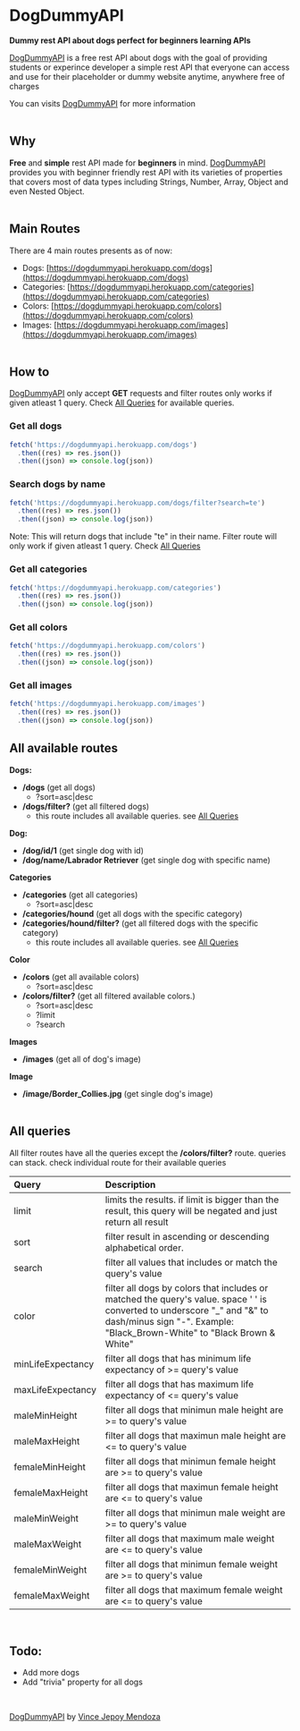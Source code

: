 # DogDummyAPI

**Dummy rest API about dogs perfect for beginners learning APIs**

[DogDummyAPI](https://dogdummyapi.netlify.app/get-started) is a free rest API about dogs with the goal of providing students or experince developer a simple rest API that everyone can access and use for their placeholder or dummy website anytime, anywhere free of charges

You can visits [DogDummyAPI](https://dogdummyapi.netlify.app/get-started) for more information <br><br>

## Why

**Free** and **simple** rest API made for **beginners** in mind. [DogDummyAPI](https://dogdummyapi.netlify.app/get-started) provides you with beginner friendly rest API with its varieties of properties that covers most of data types including Strings, Number, Array, Object and even Nested Object.<br><br>

## Main Routes

There are 4 main routes presents as of now:

- Dogs: [https://dogdummyapi.herokuapp.com/dogs](https://dogdummyapi.herokuapp.com/dogs)
- Categories: [https://dogdummyapi.herokuapp.com/categories](https://dogdummyapi.herokuapp.com/categories)
- Colors: [https://dogdummyapi.herokuapp.com/colors](https://dogdummyapi.herokuapp.com/colors)
- Images: [https://dogdummyapi.herokuapp.com/images](https://dogdummyapi.herokuapp.com/images)<br><br>

## How to

[DogDummyAPI](https://dogdummyapi.netlify.app/get-started) only accept **GET** requests and filter routes only works if given atleast 1 query. Check [All Queries](#all-queries) for available queries.

### **Get all dogs**

```js
fetch('https://dogdummyapi.herokuapp.com/dogs')
  .then((res) => res.json())
  .then((json) => console.log(json))
```

### **Search dogs by name**

```js
fetch('https://dogdummyapi.herokuapp.com/dogs/filter?search=te')
  .then((res) => res.json())
  .then((json) => console.log(json))
```

Note: This will return dogs that include "te" in their name. Filter route will only work if given atleast 1 query. Check [All Queries](#all-queries)<br>

### **Get all categories**

```js
fetch('https://dogdummyapi.herokuapp.com/categories')
  .then((res) => res.json())
  .then((json) => console.log(json))
```

### **Get all colors**

```js
fetch('https://dogdummyapi.herokuapp.com/colors')
  .then((res) => res.json())
  .then((json) => console.log(json))
```

### **Get all images**

```js
fetch('https://dogdummyapi.herokuapp.com/images')
  .then((res) => res.json())
  .then((json) => console.log(json))
```

## All available routes

**Dogs:**

- **/dogs** (get all dogs)
  - ?sort=asc|desc
- **/dogs/filter?** (get all filtered dogs)
  - this route includes all available queries. see [All Queries](#all-queries)

**Dog:**

- **/dog/id/1** (get single dog with id)
- **/dog/name/Labrador Retriever** (get single dog with specific name)

**Categories**

- **/categories** (get all categories)
  - ?sort=asc|desc
- **/categories/hound** (get all dogs with the specific category)
- **/categories/hound/filter?** (get all filtered dogs with the specific category)
  - this route includes all available queries. see [All Queries](#all-queries)

**Color**

- **/colors** (get all available colors)
  - ?sort=asc|desc
- **/colors/filter?** (get all filtered available colors.)
  - ?sort=asc|desc
  - ?limit
  - ?search

**Images**

- **/images** (get all of dog's image)

**Image**

- **/image/Border_Collies.jpg** (get single dog's image)
  <br><br>

## All queries

All filter routes have all the queries except the **/colors/filter?** route. queries can stack. check individual route for their available queries

<!-- Query Table -->

| Query             | Description                                                                                                                                                                                           |
| :---------------- | :---------------------------------------------------------------------------------------------------------------------------------------------------------------------------------------------------- |
| limit             | limits the results. if limit is bigger than the result, this query will be negated and just return all result                                                                                         |
| sort              | filter result in ascending or descending alphabetical order.                                                                                                                                          |
| search            | filter all values that includes or match the query's value                                                                                                                                            |
| color             | filter all dogs by colors that includes or matched the query's value. space ' ' is converted to underscore "\_" and "&" to dash/minus sign "-". Example: "Black_Brown-White" to "Black Brown & White" |
| minLifeExpectancy | filter all dogs that has minimum life expectancy of >= query's value                                                                                                                                  |
| maxLifeExpectancy | filter all dogs that has maximum life expectancy of <= query's value                                                                                                                                  |
| maleMinHeight     | filter all dogs that minimun male height are >= to query's value                                                                                                                                      |
| maleMaxHeight     | filter all dogs that maximun male height are <= to query's value                                                                                                                                      |
| femaleMinHeight   | filter all dogs that minimun female height are >= to query's value                                                                                                                                    |
| femaleMaxHeight   | filter all dogs that maximun female height are <= to query's value                                                                                                                                    |
| maleMinWeight     | filter all dogs that minimun male weight are >= to query's value                                                                                                                                      |
| maleMaxWeight     | filter all dogs that maximum male weight are <= to query's value                                                                                                                                      |
| femaleMinWeight   | filter all dogs that minimun female weight are >= to query's value                                                                                                                                    |
| femaleMaxWeight   | filter all dogs that maximum female weight are <= to query's value                                                                                                                                    |

<br>

## **Todo:**

- Add more dogs
- Add "trivia" property for all dogs

<br>

[DogDummyAPI](https://dogdummyapi.netlify.app/get-started) by [Vince Jepoy Mendoza](https://www.linkedin.com/in/vince-jepoy-mendoza-5b93a6223/)
